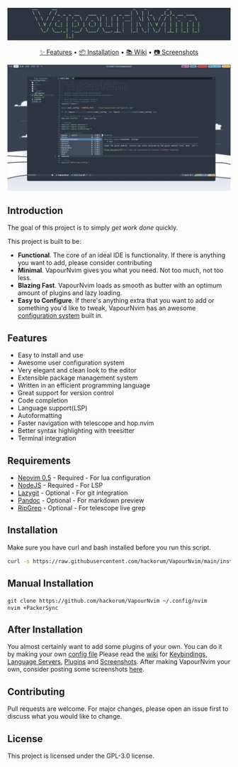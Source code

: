 ![VapourNvim Logo](assets/logo.png)
<div align="center">
	<a href="https://github.com/hackorum/VapourNvim/#features">✨ Features</a>
  <span> • </span>
	<a href="https://github.com/hackorum/VapourNvim/#installation">📦 Installation</a>
  <span> • </span>
	<a href="https://github.com/hackorum/VapourNvim/wiki">📚 Wiki</a>
  <span> • </span>
	<a href="https://github.com/hackorum/VapourNvim/wiki/Screenshots">📷 Screenshots</a>
  <p></p>
</div>


![VapourNvim Logo](assets/screenshot.png)

## Introduction

The goal of this project is to simply *get work done* quickly.

This project is built to be:
* **Functional**. The core of an ideal IDE is functionality. If there is anything you want to add, please consider contributing
* **Minimal**. VapourNvim gives you what you need. Not too much, not too less.
* **Blazing Fast**. VapourNvim loads as smooth as butter with an optimum amount of plugins and lazy loading.
* **Easy to Configure**. If there's anything extra that you want to add or something you'd like to tweak, VapourNvim has an awesome [configuration system](https://github.com/hackorum/VapourNvim/wiki/User-Configuration) built in. 

## Features

* Easy to install and use
* Awesome user configuration system
* Very elegant and clean look to the editor
* Extensible package management system
* Written in an efficient programming language
* Great support for version control
* Code completion
* Language support(LSP)
* Autoformatting
* Faster navigation with telescope and hop.nvim
* Better syntax highlighting with treesitter
* Terminal integration


## Requirements

* [Neovim 0.5](https://github.com/neovim/neovim/releases/tag/v0.5.0) - Required - For lua configuration
* [NodeJS](https://nodejs.org) - Required - For LSP
* [Lazygit](https://github.com/jesseduffield/lazygit) - Optional - For git integration
* [Pandoc](https://github.com/jgm/pandoc) - Optional - For markdown preview
* [RipGrep](https://github.com/BurntSushi/ripgrep) - Optional - For telescope live grep

## Installation

Make sure you have curl and bash installed before you run this script.

```bash
curl -s https://raw.githubusercontent.com/hackorum/VapourNvim/main/install.sh | bash -s
```

## Manual Installation
```
git clone https://github.com/hackorum/VapourNvim ~/.config/nvim
nvim +PackerSync
```

## After Installation
You almost certainly want to add some plugins of your own. You can do it by making your own [config file](https://github.com/hackorum/VapourNvim/wiki/User-Configuration)
Please read the [wiki](https://github.com/hackorum/VapourNvim/wiki) for [Keybindings](https://github.com/hackorum/VapourNvim/wiki/Keybindings), [Language Servers](https://github.com/hackorum/VapourNvim/wiki/Language-Servers), [Plugins](https://github.com/hackorum/VapourNvim/wiki/Plugins) and [Screenshots](https://github.com/hackorum/VapourNvim/wiki/Screenshots).
After making VapourNvim your own, consider posting some screenshots [here](https://github.com/hackorum/VapourNvim/issues/20).

## Contributing

Pull requests are welcome. For major changes, please open an issue first to discuss what you would like to change.

## License

This project is licensed under the GPL-3.0 license.
